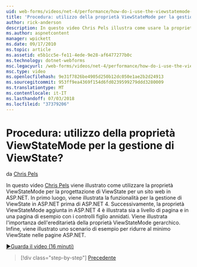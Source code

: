 ```yaml
---
uid: web-forms/videos/net-4/performance/how-do-i-use-the-viewstatemode-property-for-managing-viewstate
title: 'Procedura: utilizzo della proprietà ViewStateMode per la gestione di ViewState? | Microsoft Docs'
author: rick-anderson
description: In questo video Chris Pels illustra come usare la proprietà ViewStateMode per la progettazione di ViewState per un sito web in ASP.NET.
ms.author: aspnetcontent
manager: wpickett
ms.date: 09/17/2010
ms.topic: article
ms.assetid: e5b1cc5e-fe11-4ede-9e28-af6477277b0c
ms.technology: dotnet-webforms
msc.legacyurl: /web-forms/videos/net-4/performance/how-do-i-use-the-viewstatemode-property-for-managing-viewstate
msc.type: video
ms.openlocfilehash: 9e31f7826be4905d250b12dc050e1ae2b2d24913
ms.sourcegitcommit: 953ff9ea4369f154d6fd0239599279ddd3280009
ms.translationtype: MT
ms.contentlocale: it-IT
ms.lasthandoff: 07/03/2018
ms.locfileid: "37379206"
---
```

<a name="how-do-i-use-the-viewstatemode-property-for-managing-viewstate"></a>Procedura: utilizzo della proprietà ViewStateMode per la gestione di ViewState?
====================
da [Chris Pels](https://twitter.com/chrispels)

In questo video [Chris Pels](http://www.idevtech.com) viene illustrato come utilizzare la proprietà ViewStateMode per la progettazione di ViewState per un sito web in ASP.NET. In primo luogo, viene illustrata la funzionalità per la gestione di ViewState in ASP.NET prima di ASP.NET 4. Successivamente, la proprietà ViewStateMode aggiunta in ASP.NET 4 è illustrata sia a livello di pagina e in una pagina di esempio con i controlli figlio annidati. Viene illustrata l'importanza dell'ereditarietà della proprietà ViewStateMode gerarchico. Infine, viene illustrato uno scenario di esempio per ridurre al minimo ViewState nelle pagine ASP.NET.

[&#9654;Guarda il video (16 minuti)](https://channel9.msdn.com/Blogs/ASP-NET-Site-Videos/how-do-i-use-the-viewstatemode-property-for-managing-viewstate)

> [!div class="step-by-step"]
> [Precedente](aspnet-4-quick-hit-easy-state-compression.md)
